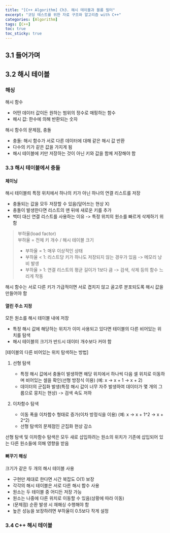 ```yaml
---
title: "[C++ Algorithm] Ch3. 해시 테이블과 블룸 필터"
excerpt: "코딩 테스트를 위한 자료 구조와 알고리즘 with C++"
categories: [Algorithm]
tags: [C++]
toc: true
toc_sticky: true
---
```


## 3.1 들어가며

## 3.2 해시 테이블

### 해싱
해시 함수
* 어떤 데이터 값이든 원하는 범위의 정수로 매핑하는 함수
* 해시 값: 한수에 의해 반환되는 숫자

해시 함수의 문제점, 충돌
* 충돌: 해시 함수가 서로 다른 데이터에 대해 같은 해시 값 반환
* 다수의 키가 같은 값을 가지게 됨
* 해시 테이블에 키만 저장하는 것이 아닌 키와 값을 함께 저장해야 함

### 3.3 해시 테이블에서 충돌
#### 체이닝
해시 테이블릐 특정 위치에서 하나의 키가 아닌 하나의 연결 리스트를 저장
* 충돌되는 값을 모두 저장할 수 있음(덮어쓰는 현상 X)
* 충돌이 발생한다면 리스트의 맨 뒤에 새로운 키를 추가
* 백터 대신 연결 리스트를 사용하는 이유 -> 특정 위치의 원소를 빠르게 삭제하기 위함

> 부하율(load factor) <br/>
> 부하율 = 전체 키 개수 / 해시 테이블 크기
> * 부하율 = 1: 매우 이상적인 상태
> * 부하율 < 1: 리스트당 키가 하나도 저장되지 않는 경우가 있음 -> 메모리 낭비 발생
> * 부하율 > 1: 연결 리스트의 평균 길이가 1보다 큼 -> 검색, 삭제 등의 함수 느리게 작동

해시 함수는 서로 다른 키가 가급적이면 서로 겹치지 않고 골고루 분포되도록 해시 값을 만들어야 함

#### 열린 주소 지정
모든 원소를 해시 테이블 내에 저장
* 특정 해시 값에 해당하는 위치가 이미 사용되고 있다면 테이블의 다른 비어있는 위치를 탐색
* 해시 테이블의 크기가 반드시 데이터 개수보다 커야 함

[테이블의 다른 비어있는 위치 탐색하는 방법]
1. 선형 탐색
   * 특정 해시 값에서 충돌이 발생하면 해당 위치에서 하나씩 다음 셀 위치로 이동하며 비어있는 셀을 확인(선형 방정식 이용) (예: x -> x + 1 -> x + 2)
   * 데이터의 군집화 발생(특정 해시 값이 너무 자주 발생하여 데이터가 몇 개의 그룹으로 뭉치는 현상) -> 검색 속도 저하

2. 이차함수 탐색
   * 이동 폭을 이차함수 형태로 증가(이차 방정식을 이용) (예: x -> x + 1^2 -> x + 2^2)
   * 선형 탐색의 문제점인 군집화 현상 감소

선형 탐색 및 이차함수 탐색은 모두 새로 삽입하려는 원소의 위치가 기존에 삽입되어 있는 다른 원소들에 의해 영향을 받음

#### 뻐꾸기 해싱
크기가 같은 두 개의 해시 테이블 사용
* 구현만 제대로 한다면 시간 복잡도 O(1) 보장 
* 각각의 해시 테이블은 서로 다른 해시 함수 사용
* 원소는 두 테이블 중 어디든 저장 가능
* 원소는 나중에 다른 위치로 이동할 수 있음(상황에 따라 이동)
* (문제점) 순환 발생 시 재해싱 수행해야 함
* 높은 성능을 보장하려면 부하율이 0.5보다 작게 설정


### 3.4 C++ 해시 테이블


